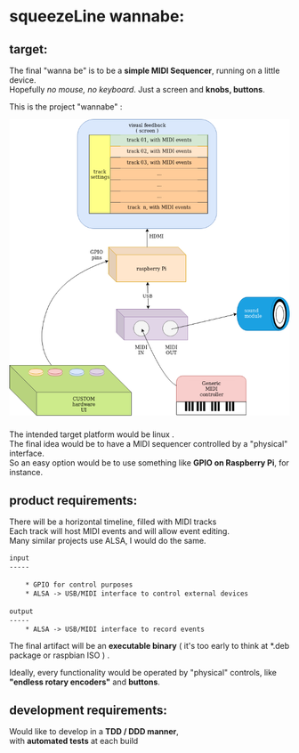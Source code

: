 

# squeezeLine wannabe:


## target:

The final "wanna be" is to be a **simple MIDI Sequencer**, running on a little device.\
Hopefully _no mouse, no keyboard_. Just a screen and **knobs, buttons**.


This is the project "wannabe" :

![Project wannabe](./resources/sqeezeLine.wannabe.png)

###

The intended target platform would be linux .\
The final idea would be to have a MIDI sequencer controlled by a "physical" interface.\
So an easy option would be to use something like **GPIO on Raspberry Pi**, for instance.

## product requirements:
        
There will be a horizontal timeline, filled with MIDI tracks\
Each track will host MIDI events and will allow event editing.\
Many similar projects use ALSA, I would do the same.

    input
    -----

        * GPIO for control purposes
        * ALSA -> USB/MIDI interface to control external devices
        
    output
    -----
        * ALSA -> USB/MIDI interface to record events


The final artifact will be an
    **executable binary**
( it's too early to think at *.deb package or raspbian ISO ) .

Ideally, every functionality would be operated by "physical" controls, like
    **"endless rotary encoders"** and **buttons**.


## development requirements:

Would like to develop in a **TDD / DDD manner**, \
with **automated tests** at each build

